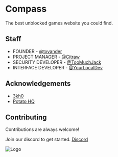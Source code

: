 
# Compass

The best unblocked games website you could find.


## Staff

- FOUNDER - [@txvander](https://github.com/txvander)
- PROJECT MANAGER - [@Citraw](https://github.com/cyancitra)
- SECURITY DEVELOPER - [@TooMuchJack](https://github.com/toomuchjack)
- INTERFACE DEVELOPER - [@YourLocalDev](https://github.com/your-local-indian)

## Acknowledgements

 - [3kh0](https://adfree3kh0.github.io/projects.html)
 - [Potato HQ](https://github.com/potat323424/potatohq)



## Contributing

Contributions are always welcome!

Join our discord to get started.
[Discord](https://discord.gg/T924FV6sb8)


![Logo](https://raw.githubusercontent.com/txvander/CompassNetwork/main/images/newlogo.png)

